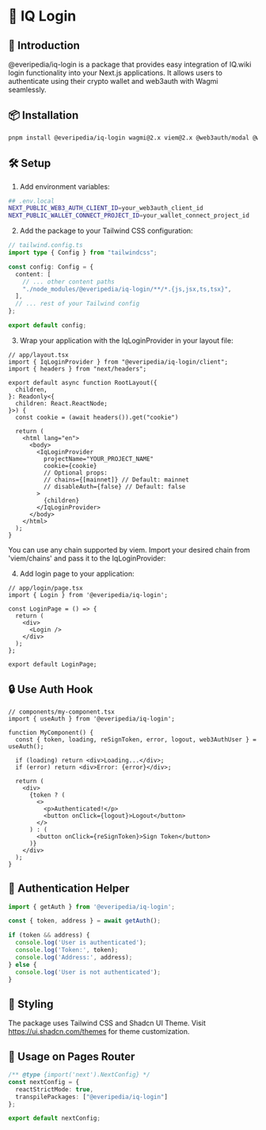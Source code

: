 # 🔐 IQ Login

## 🌟 Introduction

@everipedia/iq-login is a package that provides easy integration of IQ.wiki login functionality into your Next.js applications. It allows users to authenticate using their crypto wallet and web3auth with Wagmi seamlessly.

## 📦 Installation

```bash
pnpm install @everipedia/iq-login wagmi@2.x viem@2.x @web3auth/modal @web3auth/ethereum-provider @web3auth/web3auth-wagmi-connector
```

## 🛠️ Setup

1. Add environment variables:
```bash
## .env.local
NEXT_PUBLIC_WEB3_AUTH_CLIENT_ID=your_web3auth_client_id
NEXT_PUBLIC_WALLET_CONNECT_PROJECT_ID=your_wallet_connect_project_id
```

2. Add the package to your Tailwind CSS configuration:

```ts
// tailwind.config.ts
import type { Config } from "tailwindcss";

const config: Config = {
  content: [
    // ... other content paths
    "./node_modules/@everipedia/iq-login/**/*.{js,jsx,ts,tsx}",
  ],
  // ... rest of your Tailwind config
};

export default config;
```

3. Wrap your application with the IqLoginProvider in your layout file:

```tsx
// app/layout.tsx
import { IqLoginProvider } from "@everipedia/iq-login/client";
import { headers } from "next/headers";

export default async function RootLayout({
  children,
}: Readonly<{
  children: React.ReactNode;
}>) {
  const cookie = (await headers()).get("cookie")

  return (
    <html lang="en">
      <body>
        <IqLoginProvider 
          projectName="YOUR_PROJECT_NAME"
          cookie={cookie}
          // Optional props:
          // chains={[mainnet]} // Default: mainnet
          // disableAuth={false} // Default: false
        >
          {children}
        </IqLoginProvider>
      </body>
    </html>
  );
}
```

You can use any chain supported by viem. Import your desired chain from 'viem/chains' and pass it to the IqLoginProvider:

4. Add login page to your application:

```tsx
// app/login/page.tsx
import { Login } from '@everipedia/iq-login';

const LoginPage = () => {
  return (
    <div>
      <Login />
    </div>
  );
};

export default LoginPage;
```

## 🔒 Use Auth Hook

```tsx
// components/my-component.tsx
import { useAuth } from '@everipedia/iq-login';

function MyComponent() {
  const { token, loading, reSignToken, error, logout, web3AuthUser } = useAuth();

  if (loading) return <div>Loading...</div>;
  if (error) return <div>Error: {error}</div>;

  return (
    <div>
      {token ? (
        <>
          <p>Authenticated!</p>
          <button onClick={logout}>Logout</button>
        </>
      ) : (
        <button onClick={reSignToken}>Sign Token</button>
      )}
    </div>
  );
}
```

## 🔑 Authentication Helper

```ts
import { getAuth } from '@everipedia/iq-login';

const { token, address } = await getAuth();

if (token && address) {
  console.log('User is authenticated');
  console.log('Token:', token);
  console.log('Address:', address);
} else {
  console.log('User is not authenticated');
}
```

## 🎨 Styling

The package uses Tailwind CSS and Shadcn UI Theme. Visit https://ui.shadcn.com/themes for theme customization.

## 📝 Usage on Pages Router

```ts
/** @type {import('next').NextConfig} */
const nextConfig = {
  reactStrictMode: true,
  transpilePackages: ["@everipedia/iq-login"]
};

export default nextConfig;
```
